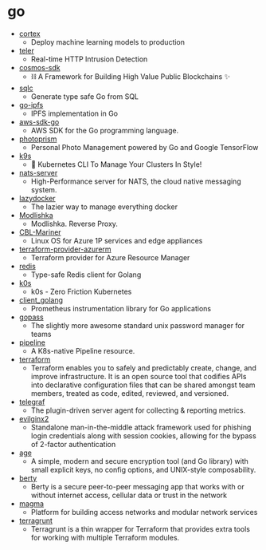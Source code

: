 # go
- [cortex](https://github.com/cortexlabs/cortex)
  - Deploy machine learning models to production
- [teler](https://github.com/kitabisa/teler)
  - Real-time HTTP Intrusion Detection
- [cosmos-sdk](https://github.com/cosmos/cosmos-sdk)
  - ⛓️ A Framework for Building High Value Public Blockchains ✨
- [sqlc](https://github.com/kyleconroy/sqlc)
  - Generate type safe Go from SQL
- [go-ipfs](https://github.com/ipfs/go-ipfs)
  - IPFS implementation in Go
- [aws-sdk-go](https://github.com/aws/aws-sdk-go)
  - AWS SDK for the Go programming language.
- [photoprism](https://github.com/photoprism/photoprism)
  - Personal Photo Management powered by Go and Google TensorFlow
- [k9s](https://github.com/derailed/k9s)
  - 🐶 Kubernetes CLI To Manage Your Clusters In Style!
- [nats-server](https://github.com/nats-io/nats-server)
  - High-Performance server for NATS, the cloud native messaging system.
- [lazydocker](https://github.com/jesseduffield/lazydocker)
  - The lazier way to manage everything docker
- [Modlishka](https://github.com/drk1wi/Modlishka)
  - Modlishka. Reverse Proxy.
- [CBL-Mariner](https://github.com/microsoft/CBL-Mariner)
  - Linux OS for Azure 1P services and edge appliances
- [terraform-provider-azurerm](https://github.com/terraform-providers/terraform-provider-azurerm)
  - Terraform provider for Azure Resource Manager
- [redis](https://github.com/go-redis/redis)
  - Type-safe Redis client for Golang
- [k0s](https://github.com/k0sproject/k0s)
  - k0s - Zero Friction Kubernetes
- [client_golang](https://github.com/prometheus/client_golang)
  - Prometheus instrumentation library for Go applications
- [gopass](https://github.com/gopasspw/gopass)
  - The slightly more awesome standard unix password manager for teams
- [pipeline](https://github.com/tektoncd/pipeline)
  - A K8s-native Pipeline resource.
- [terraform](https://github.com/hashicorp/terraform)
  - Terraform enables you to safely and predictably create, change, and improve infrastructure. It is an open source tool that codifies APIs into declarative configuration files that can be shared amongst team members, treated as code, edited, reviewed, and versioned.
- [telegraf](https://github.com/influxdata/telegraf)
  - The plugin-driven server agent for collecting & reporting metrics.
- [evilginx2](https://github.com/kgretzky/evilginx2)
  - Standalone man-in-the-middle attack framework used for phishing login credentials along with session cookies, allowing for the bypass of 2-factor authentication
- [age](https://github.com/FiloSottile/age)
  - A simple, modern and secure encryption tool (and Go library) with small explicit keys, no config options, and UNIX-style composability.
- [berty](https://github.com/berty/berty)
  - Berty is a secure peer-to-peer messaging app that works with or without internet access, cellular data or trust in the network
- [magma](https://github.com/magma/magma)
  - Platform for building access networks and modular network services
- [terragrunt](https://github.com/gruntwork-io/terragrunt)
  - Terragrunt is a thin wrapper for Terraform that provides extra tools for working with multiple Terraform modules.
